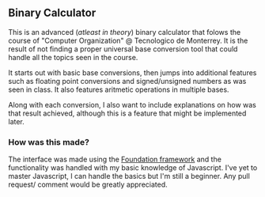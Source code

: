 ## Binary Calculator

This is an advanced (_atleast in theory_) binary calculator that folows the course of "Computer Organization" @ Tecnologico de Monterrey. It is the result of not finding a proper universal base conversion tool that could handle all the topics seen in the course.

It starts out with basic base conversions, then jumps into additional features such as floating point conversions and signed/unsigned numbers as was seen in class. It also features aritmetic operations in multiple bases.

Along with each conversion, I also want to include explanations on how was that result achieved, although this is a feature that might be implemented later.


### How was this made?

The interface was made using the [Foundation framework](http://github.com/zurb/foundation) and the functionality was handled with my basic knowledge of Javascript. I've yet to master Javascript, I can handle the basics but I'm still a beginner. Any pull request/ comment would be greatly appreciated.

